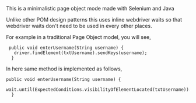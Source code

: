 This is a minimalistic page object mode made with
Selenium and Java

Unlike other POM design patterns this uses inline webdriver waits
so that webdriver waits don't need to be used in every
other places.

For example in a traditional Page Object model, you
will see,

```
 public void enterUsername(String username) {
   driver.findElement(txtUsername).sendKeys(username);
  }
```

In here same method is implemented as follows,

```
public void enterUsername(String username) {
  wait.until(ExpectedConditions.visibilityOfElementLocated(txtUsername)).sendKeys(username);
  }

```
